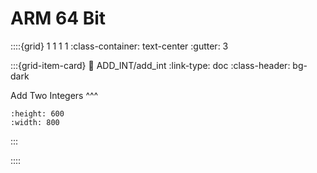 # ARM 64 Bit

::::{grid} 1 1 1 1
:class-container: text-center
:gutter: 3

:::{grid-item-card}
:link: ADD_INT/add_int
:link-type: doc
:class-header: bg-dark

Add Two Integers
^^^
```{image} images/add_Fortran_ARM64_splash.jpg
:height: 600
:width: 800
```
:::

::::